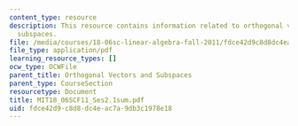 ```yaml
---
content_type: resource
description: This resource contains information related to orthogonal vectors and
  subspaces.
file: /media/courses/18-06sc-linear-algebra-fall-2011/fdce42d9c8d8dc4eac7a9db3c1978e18_MIT18_06SCF11_Ses2.1sum.pdf
file_type: application/pdf
learning_resource_types: []
ocw_type: OCWFile
parent_title: Orthogonal Vectors and Subspaces
parent_type: CourseSection
resourcetype: Document
title: MIT18_06SCF11_Ses2.1sum.pdf
uid: fdce42d9-c8d8-dc4e-ac7a-9db3c1978e18
---
```

